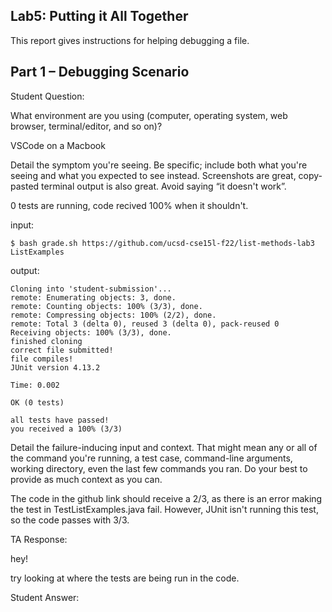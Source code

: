 ## Lab5: Putting it All Together

This report gives instructions for helping debugging a file.

## Part 1 – Debugging Scenario

Student Question:

What environment are you using (computer, operating system, web browser, terminal/editor, and so on)?

VSCode on a Macbook

Detail the symptom you're seeing. Be specific; include both what you're seeing and what you expected to see instead. Screenshots are great, copy-pasted terminal output is also great. Avoid saying “it doesn't work”.

0 tests are running, code recived 100% when it shouldn't.

input:
```
$ bash grade.sh https://github.com/ucsd-cse15l-f22/list-methods-lab3 ListExamples
```
output:
```
Cloning into 'student-submission'...
remote: Enumerating objects: 3, done.
remote: Counting objects: 100% (3/3), done.
remote: Compressing objects: 100% (2/2), done.
remote: Total 3 (delta 0), reused 3 (delta 0), pack-reused 0
Receiving objects: 100% (3/3), done.
finished cloning
correct file submitted!
file compiles!
JUnit version 4.13.2

Time: 0.002

OK (0 tests)

all tests have passed!
you received a 100% (3/3)
```

Detail the failure-inducing input and context. That might mean any or all of the command you're running, a test case, command-line arguments, working directory, even the last few commands you ran. Do your best to provide as much context as you can.

The code in the github link should receive a 2/3, as there is an error making the test in TestListExamples.java fail. However, JUnit isn't running this test, so the code passes with 3/3.


TA Response:

hey!

try looking at where the tests are being run in the code.

Student Answer:







